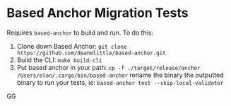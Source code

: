 # Based Anchor Migration Tests

Requires `based-anchor` to build and run. To do this:

1. Clone down Based Anchor: `git clone https://github.com/deanmlittle/based-anchor.git`
2. Build the CLI: `make build-cli`
3. Put based anchor in your path: `cp -f ./target/release/anchor /Users/elon/.cargo/bin/based-anchor`
rename the binary the outputted binary to run your tests, ie: `based-anchor test --skip-local-validator`

GG